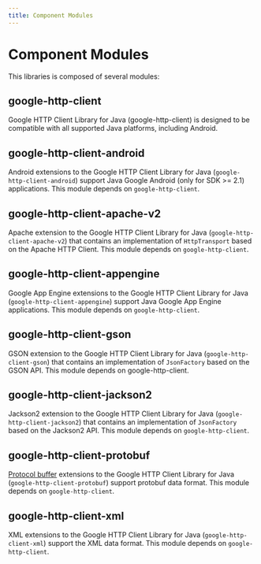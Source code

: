 ```yaml
---
title: Component Modules
---
```


# Component Modules

This libraries is composed of several modules:

## google-http-client

Google HTTP Client Library for Java (google-http-client) is designed to be compatible with all
supported Java platforms, including Android.

## google-http-client-android

Android extensions to the Google HTTP Client Library for Java (`google-http-client-android`) support
Java Google Android (only for SDK >= 2.1) applications. This module depends on `google-http-client`.

## google-http-client-apache-v2

Apache extension to the Google HTTP Client Library for Java (`google-http-client-apache-v2`) that
contains an implementation of `HttpTransport` based on the Apache HTTP Client. This module depends
on `google-http-client`.

## google-http-client-appengine

Google App Engine extensions to the Google HTTP Client Library for Java
(`google-http-client-appengine`) support Java Google App Engine applications. This module depends on
`google-http-client`.

## google-http-client-gson

GSON extension to the Google HTTP Client Library for Java (`google-http-client-gson`) that contains
an implementation of `JsonFactory` based on the GSON API. This module depends on google-http-client.

## google-http-client-jackson2

Jackson2 extension to the Google HTTP Client Library for Java (`google-http-client-jackson2`) that
contains an implementation of `JsonFactory` based on the Jackson2 API. This module depends on
`google-http-client`.

## google-http-client-protobuf

[Protocol buffer][protobuf] extensions to the Google HTTP Client Library for Java
(`google-http-client-protobuf`) support protobuf data format. This module depends on `google-http-client`.

## google-http-client-xml

XML extensions to the Google HTTP Client Library for Java (`google-http-client-xml`) support the XML
data format. This module depends on `google-http-client`.

[protobuf]: https://developers.google.com/protocol-buffers/docs/overview
